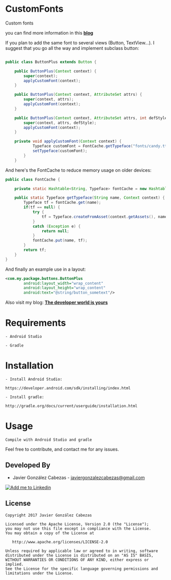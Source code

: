 # CustomFonts
Custom fonts

you can find more information in this **[blog](http://thedeveloperworldisyours.com/android/custom-fonts-in-android/#sthash.TplSUNFo.QiQjI5i0.dpbs)**

If you plan to add the same font to several views (Button, TextView...).  I suggest that you go all the way and implement subclass button:


```java

public class ButtonPlus extends Button {

    public ButtonPlus(Context context) {
        super(context);
        applyCustomFont(context);
    }

    public ButtonPlus(Context context, AttributeSet attrs) {
        super(context, attrs);
        applyCustomFont(context);
    }

    public ButtonPlus(Context context, AttributeSet attrs, int defStyle) {
        super(context, attrs, defStyle);
        applyCustomFont(context);
    }

    private void applyCustomFont(Context context) {
            Typeface customFont = FontCache.getTypeface("fonts/candy.ttf", context);
            setTypeface(customFont);
        }
    }
```

And here's the FontCache to reduce memory usage on older devices:

```java
public class FontCache {

    private static Hashtable<String, Typeface> fontCache = new Hashtable<>();

    public static Typeface getTypeface(String name, Context context) {
        Typeface tf = fontCache.get(name);
        if(tf == null) {
            try {
                tf = Typeface.createFromAsset(context.getAssets(), name);
            }
            catch (Exception e) {
                return null;
            }
            fontCache.put(name, tf);
        }
        return tf;
    }
}
 ```

And finally an example use in a layout:
```xml
<com.my.package.buttons.ButtonPlus
        android:layout_width="wrap_content"
        android:layout_height="wrap_content"
        android:text="@string/button_sometext"/>
```

Also visit my blog: **[The developer world is yours](http://thedeveloperworldisyours.com/)**

# Requirements

    - Android Studio

    - Gradle


# Installation

    - Install Android Studio:

    https://developer.android.com/sdk/installing/index.html

    - Install gradle:

    http://gradle.org/docs/current/userguide/installation.html

# Usage
    Compile with Android Studio and gradle


Feel free to contribute, and contact me for any issues.

Developed By
------------
* Javier González Cabezas - <javiergonzalezcabezas@gmail.com>

<a href="https://es.linkedin.com/in/javier-gonz%C3%A1lez-cabezas-8b4b2231">
  <img alt="Add me to Linkedin" src="https://github.com/JorgeCastilloPrz/EasyMVP/blob/master/art/linkedin.png" />
</a>

License
-------

    Copyright 2017 Javier González Cabezas

    Licensed under the Apache License, Version 2.0 (the "License");
    you may not use this file except in compliance with the License.
    You may obtain a copy of the License at

       http://www.apache.org/licenses/LICENSE-2.0

    Unless required by applicable law or agreed to in writing, software
    distributed under the License is distributed on an "AS IS" BASIS,
    WITHOUT WARRANTIES OR CONDITIONS OF ANY KIND, either express or implied.
    See the License for the specific language governing permissions and
    limitations under the License.
